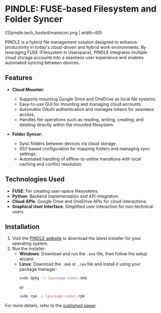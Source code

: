 # PINDLE: FUSE-based Filesystem and Folder Syncer
![](pindle.tech_hosted/mainicon.png | width=60)

PINDLE is a hybrid file management solution designed to enhance productivity in today's cloud-driven and hybrid work environments. By leveraging FUSE (Filesystem in Userspace), PINDLE integrates multiple cloud storage accounts into a seamless user experience and enables automated syncing between devices.

## Features

- **Cloud Mounter**:
  - Supports mounting Google Drive and OneDrive as local file systems.
  - Easy-to-use GUI for mounting and managing cloud accounts.
  - Automates OAuth authentication and manages tokens for seamless access.
  - Handles file operations such as reading, writing, creating, and deleting directly within the mounted filesystem.

- **Folder Syncer**:
  - Sync folders between devices via cloud storage.
  - GUI-based configuration for mapping folders and managing sync settings.
  - Automated handling of offline-to-online transitions with local caching and conflict resolution.

## Technologies Used

- **FUSE**: For creating user-space filesystems.
- **Python**: Backend implementation and API integration.
- **Cloud APIs**: Google Drive and OneDrive APIs for cloud interactions.
- **Graphical User Interface**: Simplified user interaction for non-technical users.

## Installation

1. Visit the [PINDLE website](https://pindleproject.github.io/pindle.tech/) to download the latest installer for your operating system.
2. Run the installer:
   - **Windows**: Download and run the `.exe` file, then follow the setup wizard.
   - **Linux**: Download the `.deb` or `.rpm` file and install it using your package manager:
     ```bash
     sudo dpkg -i [package-name].deb
     ```
     or
     ```bash
     sudo rpm -i [package-name].rpm
     ```

For more details, refer to the [published paper](https://doi.org/10.32628/CSEIT2174128).

